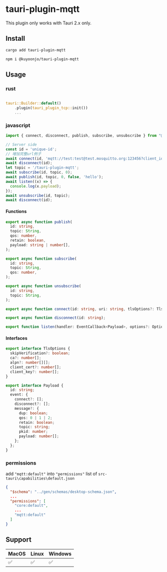 # tauri-plugin-mqtt

This plugin only works with Tauri 2.x only.

## Install

```bash
cargo add tauri-plugin-mqtt
```
```bash
npm i @kuyoonjo/tauri-plugin-mqtt
```

## Usage

### rust
```rust

tauri::Builder::default()
    .plugin(tauri_plugin_tcp::init())
    ...
```

### javascript
```javascript
import { connect, disconnect, publish, subscribe, unsubscribe } from "@kuyoonjo/tauri-plugin-mqtt";

// Server side
const id = 'unique-id';
// 增加完整url例子
await connect(id, 'mqtt://test:test@test.mosquitto.org:123456?client_id=id123');
await disconnect(id);
let topic = '/tauri-plugin-mqtt';
await subscribe(id, topic, 0);
await publish(id, topic, 0, false, 'hello');
await listen((x) => {
  console.log(x.payload);
});
await unsubscribe(id, topic);
await disconnect(id);
```
#### Functions
```typescript
export async function publish(
  id: string,
  topic: String,
  qos: number,
  retain: boolean,
  payload: string | number[],
);

export async function subscribe(
  id: string,
  topic: String,
  qos: number,
);

export async function unsubscribe(
  id: string,
  topic: String,
);

export async function connect(id: string, uri: string, tlsOptions?: TlsOptions);

export async function disconnect(id: string);

export function listen(handler: EventCallback<Payload>, options?: Options);
```

#### Interfaces

```typescript
export interface TlsOptions {
  skipVerification?: boolean;
  ca?: number[];
  alpn?: number[][];
  client_cert?: number[];
  client_key?: number[];
}

export interface Payload {
  id: string;
  event: {
    connect?: [];
    disconnect?: [];
    message?: {
      dup: boolean;
      qos: 0 | 1 | 2;
      retain: boolean;
      topic: string;
      pkid: number;
      payload: number[];
    };
  };
}
```

### permissions

add `"mqtt:default"` into `"permissions"` list of `src-tauri\capabilities\default.json`

```json
{
  "$schema": "../gen/schemas/desktop-schema.json",
  ...
  "permissions": [
    "core:default",
    ...
    "mqtt:default"
  ]
}
```

## Support

| MacOS | Linux | Windows |
| ----- | ----- | ------- |
| ✅    | ✅    | ✅      |
